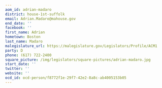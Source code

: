 ```yaml
---
aom_id: adrian-madaro
district: house-1st-suffolk
email: Adrian.Madaro@mahouse.gov
end_date: ''
facebook: ''
first_name: Adrian
hometown: Boston
last_name: Madaro
malegislature_url: https://malegislature.gov/Legislators/Profile/ACM1
party: D
phone: (617) 722-2400
square_picture: /img/legislators/square-pictures/adrian-madaro.jpg
start_date: ''
twitter: ''
website: ''
ocd_id: ocd-person/f8772f1e-29f7-42e2-8a8c-ab4005153b05
---
```

